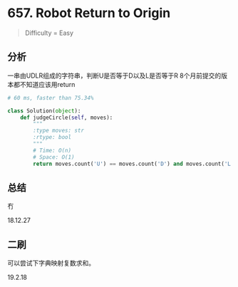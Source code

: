 # 657. Robot Return to Origin
> Difficulty = Easy
## 分析

一串由UDLR组成的字符串，判断U是否等于D以及L是否等于R
8个月前提交的版本都不知道应该用return

```python
# 60 ms, faster than 75.34%

class Solution(object):
    def judgeCircle(self, moves):
        """
        :type moves: str
        :rtype: bool
        """
        # Time: O(n)
        # Space: O(1)
        return moves.count('U') == moves.count('D') and moves.count('L') == moves.count('R')
```


## 总结

冇

18.12.27

## 二刷

可以尝试下字典映射复数求和。

19.2.18
